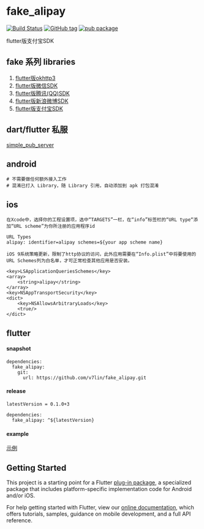 # fake_alipay

[![Build Status](https://cloud.drone.io/api/badges/v7lin/fake_alipay/status.svg)](https://cloud.drone.io/v7lin/fake_alipay)
[![GitHub tag](https://img.shields.io/github/tag/v7lin/fake_alipay.svg)](https://github.com/v7lin/fake_alipay/releases)
[![pub package](https://img.shields.io/pub/v/fake_alipay.svg)](https://pub.dartlang.org/packages/fake_alipay)

flutter版支付宝SDK

## fake 系列 libraries

1. [flutter版okhttp3](https://github.com/v7lin/fake_http)
2. [flutter版微信SDK](https://github.com/v7lin/fake_wechat)
3. [flutter版腾讯(QQ)SDK](https://github.com/v7lin/fake_tencent)
4. [flutter版新浪微博SDK](https://github.com/v7lin/fake_weibo)
5. [flutter版支付宝SDK](https://github.com/v7lin/fake_alipay)

## dart/flutter 私服
[simple_pub_server](https://github.com/v7lin/simple_pub_server)

## android

````
# 不需要做任何额外接入工作
# 混淆已打入 Library，随 Library 引用，自动添加到 apk 打包混淆
````

## ios

````
在Xcode中，选择你的工程设置项，选中“TARGETS”一栏，在“info”标签栏的“URL type“添加“URL scheme”为你所注册的应用程序id

URL Types
alipay: identifier=alipay schemes=${your app scheme name}
````

````
iOS 9系统策略更新，限制了http协议的访问，此外应用需要在“Info.plist”中将要使用的URL Schemes列为白名单，才可正常检查其他应用是否安装。

<key>LSApplicationQueriesSchemes</key>
<array>
    <string>alipay</string>
</array>
<key>NSAppTransportSecurity</key>
<dict>
    <key>NSAllowsArbitraryLoads</key>
    <true/>
</dict>
````

## flutter

#### snapshot
````
dependencies:
  fake_alipay:
    git:
      url: https://github.com/v7lin/fake_alipay.git
````

#### release
````
latestVersion = 0.1.0+3
````

````
dependencies:
  fake_alipay: ^${latestVersion}
````

#### example
[示例](./example/lib/main.dart)

## Getting Started

This project is a starting point for a Flutter
[plug-in package](https://flutter.io/developing-packages/),
a specialized package that includes platform-specific implementation code for
Android and/or iOS.

For help getting started with Flutter, view our 
[online documentation](https://flutter.io/docs), which offers tutorials, 
samples, guidance on mobile development, and a full API reference.
